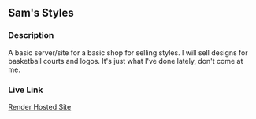 ## Sam's Styles

### Description

A basic server/site for a basic shop for selling styles. I will sell designs for basketball courts and logos. It's just what I've done lately, don't come at me.

### Live Link

[Render Hosted Site]("https://midterm-udo7.onrender.com")
